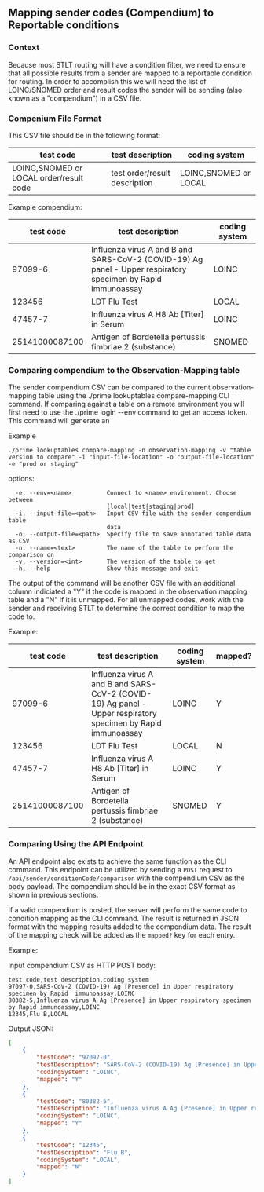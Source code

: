 ## Mapping sender codes (Compendium) to Reportable conditions

### Context
Because most STLT routing will have a condition filter, we need to ensure that all possible results from a sender are mapped to a reportable condition for routing. In order to accomplish this we will need the list of LOINC/SNOMED order and result codes the sender will be sending (also known as a "compendium") in a CSV file.

### Compenium File Format
This CSV file should be in the following format:

| test code                                 | test description              | coding system         |
|-------------------------------------------|-------------------------------|-----------------------|
| LOINC,SNOMED or LOCAL order/result code   | test order/result description | LOINC,SNOMED or LOCAL |


Example compendium:

| test code      | test description                                                                                             | coding system |
|----------------|--------------------------------------------------------------------------------------------------------------|---------------|
| 97099-6        | Influenza virus A and B and SARS-CoV-2 (COVID-19) Ag panel - Upper respiratory specimen by Rapid immunoassay | LOINC         | 
| 123456         | LDT Flu Test                                                                                                 | LOCAL         | 
| 47457-7        | Influenza virus A H8 Ab [Titer] in Serum                                                                     | LOINC         |
| 25141000087100 | Antigen of Bordetella pertussis fimbriae 2 (substance)                                                       | SNOMED        |

### Comparing compendium to the Observation-Mapping table

The sender compendium CSV can be compared to the current observation-mapping table using the ./prime lookuptables compare-mapping CLI command. If comparing against a table on a remote environment you will first need to use the ./prime login --env <prod-or-staing> command to get an access token. This command will generate an

Example
```
./prime lookuptables compare-mapping -n observation-mapping -v "table version to compare" -i "input-file-location" -o "output-file-location" -e "prod or staging"
```
options:
```
  -e, --env=<name>          Connect to <name> environment. Choose between
                            [local|test|staging|prod]
  -i, --input-file=<path>   Input CSV file with the sender compendium table
                            data
  -o, --output-file=<path>  Specify file to save annotated table data as CSV
  -n, --name=<text>         The name of the table to perform the comparison on
  -v, --version=<int>       The version of the table to get
  -h, --help                Show this message and exit
```

The output of the command will be another CSV file with an additional column indiciated a "Y" if the code is mapped in the observation mapping table and a "N" if it is unmapped. For all unmapped codes, work with the sender and receiving STLT to determine the correct condition to map the code to.

Example:

| test code      | test description                                                                                             | coding system | mapped?|
|----------------|--------------------------------------------------------------------------------------------------------------|---------------|--------|
| 97099-6        | Influenza virus A and B and SARS-CoV-2 (COVID-19) Ag panel - Upper respiratory specimen by Rapid immunoassay | LOINC         | Y      | 
| 123456         | LDT Flu Test                                                                                                 | LOCAL         | N      |
| 47457-7        | Influenza virus A H8 Ab [Titer] in Serum                                                                     | LOINC         | Y      |
| 25141000087100 | Antigen of Bordetella pertussis fimbriae 2 (substance)                                                       | SNOMED        | Y      |

### Comparing Using the API Endpoint

An API endpoint also exists to achieve the same function as the CLI command. This endpoint
can be utilized by sending a `POST` request to `/api/sender/conditionCode/comparison` with the
compendium CSV as the body payload. The compendium should be in the exact CSV format as shown in
previous sections.

If a valid compendium is posted, the server will perform the same code to condition mapping as
the CLI command. The result is returned in JSON format with the mapping results added to the 
compendium data. The result of the mapping check will be added as the `mapped?` key for each entry.

Example:

Input compendium CSV as HTTP POST body:
```csv
test code,test description,coding system
97097-0,SARS-CoV-2 (COVID-19) Ag [Presence] in Upper respiratory specimen by Rapid  immunoassay,LOINC
80382-5,Influenza virus A Ag [Presence] in Upper respiratory specimen by Rapid immunoassay,LOINC
12345,Flu B,LOCAL
```

Output JSON:
```json
[
    {
        "testCode": "97097-0",
        "testDescription": "SARS-CoV-2 (COVID-19) Ag [Presence] in Upper respiratory specimen by Rapid  immunoassay",
        "codingSystem": "LOINC",
        "mapped": "Y"
    },
    {
        "testCode": "80382-5",
        "testDescription": "Influenza virus A Ag [Presence] in Upper respiratory specimen by Rapid immunoassay",
        "codingSystem": "LOINC",
        "mapped": "Y"
    },
    {
        "testCode": "12345",
        "testDescription": "Flu B",
        "codingSystem": "LOCAL",
        "mapped": "N"
    }
]
```